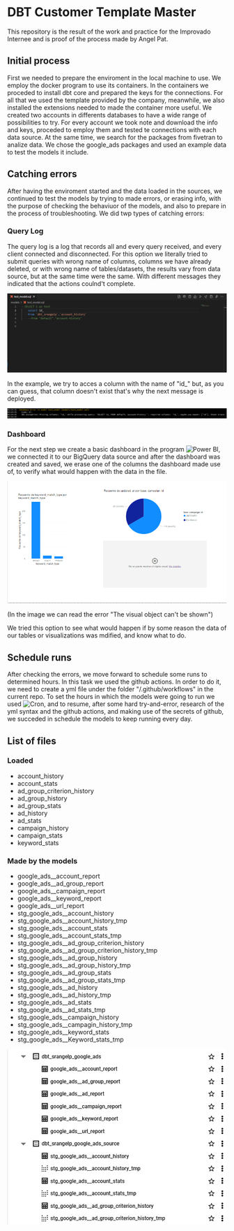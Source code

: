 # DBT Customer Template Master

This repository is the result of the work and practice for the Improvado Internee and is proof of the process made by Angel Pat.

## Initial process

First we needed to prepare the enviroment in the local machine to use. We employ the docker program to use its containers. In the containers we proceded to install dbt core and prepared the keys for the connections. For all that we used the template provided by the company, meanwhile, we also installed the extensions needed to made the container more useful. We created two accounts in differents databases to have a wide range of possibilities to try. For every account we took note and download the info and keys, proceded to employ them and tested te connections with each data source. At the same time, we search for the packages from fivetran to analize data. We chose the google_ads packages and used an example data to test the models it include.

## Catching errors
After having the enviroment started and the data loaded in the sources, we continued to test the models by trying to made errors, or erasing info, with the purpose of checking the behaviuor of the models, and also to prepare in the process of troubleshooting.
We did twp types of catching errors: 

### Query Log
The query log is a log that records all and every query received, and every client connected and disconnected.
For this option we literally tried to submit queries with wrong name of columns, columns we have already deleted, or with wrong name of tables/datasets, the results vary from data source, but at the same time were the same. With different messages they indicated that the actions coulnd't complete.

![Query example](https://github.com/SrAngelP/dbt_customer_template-master/blob/5a32c80c02d3bd5f7f5ea7c7ab474e9cb1f01831/images/test_model.png)

In the example, we try to acces a column with the name of "id_" but, as you can guess, that column doesn't exist that's why the next message is deployed.  

![Error Query Log](https://github.com/SrAngelP/dbt_customer_template-master/blob/871fef36aa6fdb99c88b480077353c9dee70a83a/images/error2.png)

### Dashboard
For the next step we create a basic dashboard in the program ![Power BI](https://powerbi.microsoft.com/es-mx/), we connected it to our BigQuery data source and after the dashboard was created and saved, we erase one of the columns the dashboard made use of, to verify what would happen with the data in the file.

![Error Dashboard](https://github.com/SrAngelP/dbt_customer_template-master/blob/871fef36aa6fdb99c88b480077353c9dee70a83a/images/error4.png)

(In the image we can read the error "The visual object can't be shown")


We tried this option to see what would happen if by some reason the data of our tables or visualizations was mdified, and know what to do.

## Schedule runs
After checking the errors, we move forward to schedule some runs to determined hours. In this task we used the github actions. In order to do it, we need to create a yml file under the folder "/.github/workflows" in the current repo. To set the hours in which the models were going to run we used ![Cron](https://crontab.guru), and to resume, after some hard try-and-error, research of the yml syntax and the github actions, and making use of the secrets of github, we succeded in schedule the models to keep running every day.

## List of files
### Loaded
- account_history
- account_stats
- ad_group_criterion_history
- ad_group_history
- ad_group_stats
- ad_history
- ad_stats
- campaign_history
- campaign_stats
- keyword_stats

### Made by the models
- google_ads__account_report
- google_ads__ad_group_report
- google_ads__campaign_report
- google_ads__keyword_report
- google_ads__url_report
- stg_google_ads__account_history
- stg_google_ads__account_history_tmp
- stg_google_ads__account_stats
- stg_google_ads__account_stats_tmp
- stg_google_ads__ad_group_criterion_history
- stg_google_ads__ad_group_criterion_history_tmp
- stg_google_ads__ad_group_history
- stg_google_ads__ad_group_history_tmp
- stg_google_ads__ad_group_stats
- stg_google_ads__ad_group_stats_tmp
- stg_google_ads__ad_history
- stg_google_ads__ad_history_tmp
- stg_google_ads__ad_stats
- stg_google_ads__ad_stats_tmp
- stg_google_ads__campaign_history
- stg_google_ads__campagin_history_tmp
- stg_google_ads__keyword_stats
- stg_google_ads__Keyword_stats_tmp

![Some of the files](https://github.com/SrAngelP/dbt_customer_template-master/blob/8319900588c42231521eed3397552cd6c2b269f3/images/files_bq.png)
